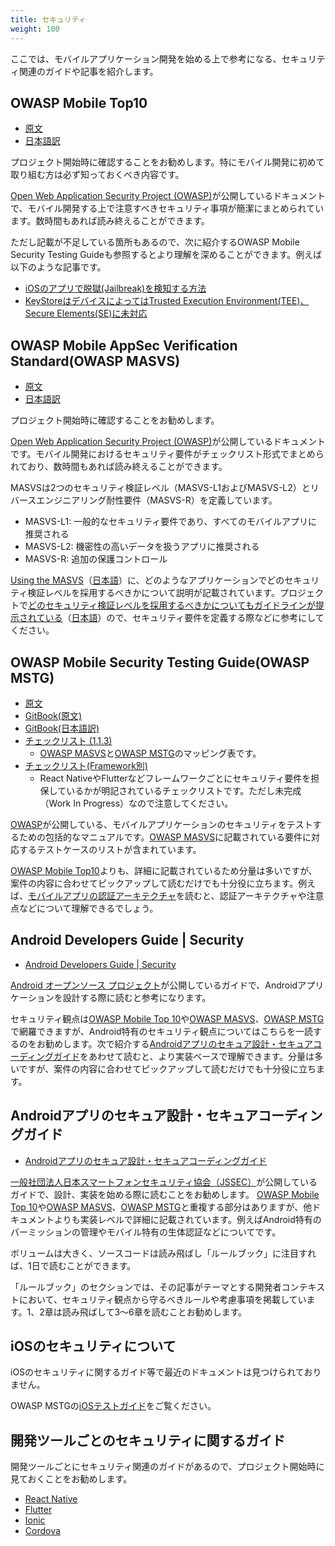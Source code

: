 ```yaml
---
title: セキュリティ
weight: 100
---
```


ここでは、モバイルアプリケーション開発を始める上で参考になる、セキュリティ関連のガイドや記事を紹介します。

## OWASP Mobile Top10

- [原文](https://owasp.org/www-project-mobile-top-10/)
- [日本語訳](https://github.com/LAC-Japan/OWASP-Mobile-Top-10-2016)

プロジェクト開始時に確認することをお勧めします。特にモバイル開発に初めて取り組む方は必ず知っておくべき内容です。

[Open Web Application Security Project (OWASP)](https://owasp.org/)が公開しているドキュメントで、モバイル開発する上で注意すべきセキュリティ事項が簡潔にまとめられています。数時間もあれば読み終えることができます。

ただし記載が不足している箇所もあるので、次に紹介するOWASP Mobile Security Testing Guideも参照するとより理解を深めることができます。例えば以下のような記事です。

- [iOSのアプリで脱獄(Jailbreak)を検知する方法](https://coky-t.gitbook.io/owasp-mstg-ja/ios-tesutogaido/0x06j-testing-resiliency-against-reverse-engineering)
- [KeyStoreはデバイスによってはTrusted Execution Environment(TEE)、Secure Elements(SE)に未対応](https://coky-t.gitbook.io/owasp-mstg-ja/android-tesutogaido/0x05d-testing-data-storage#keystore-androidkeystore)

## OWASP Mobile AppSec Verification Standard(OWASP MASVS)

- [原文](https://mobile-security.gitbook.io/masvs/)
- [日本語訳](https://coky-t.gitbook.io/owasp-masvs-ja/)

プロジェクト開始時に確認することをお勧めします。

[Open Web Application Security Project (OWASP)](https://owasp.org/)が公開しているドキュメントです。モバイル開発におけるセキュリティ要件がチェックリスト形式でまとめられており、数時間もあれば読み終えることができます。

MASVSは2つのセキュリティ検証レベル（MASVS-L1およびMASVS-L2）とリバースエンジニアリング耐性要件（MASVS-R）を定義しています。

- MASVS-L1: 一般的なセキュリティ要件であり、すべてのモバイルアプリに推奨される
- MASVS-L2: 機密性の高いデータを扱うアプリに推奨される
- MASVS-R:  追加の保護コントロール

[Using the MASVS](https://mobile-security.gitbook.io/masvs/0x03-using_the_masvs)（[日本語](https://coky-t.gitbook.io/owasp-masvs-ja/0x03-using_the_masvs)）に、どのようなアプリケーションでどのセキュリティ検証レベルを採用するべきかについて説明が記載されています。プロジェクトで[どのセキュリティ検証レベルを採用するべきかについてもガイドラインが提示されている](https://mobile-security.gitbook.io/masvs/0x03-using_the_masvs#which-verification-type-to-choose)（[日本語](https://coky-t.gitbook.io/owasp-masvs-ja/0x03-using_the_masvs#donotaipuwosuruka)）ので、セキュリティ要件を定義する際などに参考にしてください。

## OWASP Mobile Security Testing Guide(OWASP MSTG)

- [原文](https://owasp.org/www-project-mobile-security-testing-guide/)
- [GitBook(原文)](https://mobile-security.gitbook.io/mobile-security-testing-guide/)
- [GitBook(日本語訳)](https://coky-t.gitbook.io/owasp-mstg-ja/)
- [チェックリスト (1.1.3)](https://github.com/OWASP/owasp-mstg/tree/1.1.3-excel/Checklists)
  - [OWASP MASVS](https://owasp.org/www-project-mobile-security-testing-guide/)と[OWASP MSTG](https://owasp.org/www-project-mobile-security-testing-guide/)のマッピング表です。
- [チェックリスト(Framework別)](https://github.com/OWASP/owasp-mstg#about-hybrid-apps)
  - React NativeやFlutterなどフレームワークごとにセキュリティ要件を担保しているかが明記されているチェックリストです。ただし未完成（Work In Progress）なので注意してください。

[OWASP](https://owasp.org/www-chapter-japan/)が公開している、モバイルアプリケーションのセキュリティをテストするための包括的なマニュアルです。[OWASP MASVS](https://coky-t.gitbook.io/owasp-masvs-ja/)に記載されている要件に対応するテストケースのリストが含まれています。

[OWASP Mobile Top10](https://github.com/LAC-Japan/OWASP-Mobile-Top-10-2016)よりも、詳細に記載されているため分量は多いですが、案件の内容に合わせてピックアップして読むだけでも十分役に立ちます。例えば、[モバイルアプリの認証アーキテクチャ](https://coky-t.gitbook.io/owasp-mstg-ja/mobairuapuritesutogaido/0x04e-testing-authentication-and-session-management)を読むと、認証アーキテクチャや注意点などについて理解できるでしょう。

## Android Developers Guide | Security

- [Android Developers Guide | Security](https://developer.android.com/topic/security/best-practices?hl=ja)

[Android オープンソース プロジェクト](https://source.android.com/?hl=ja)が公開しているガイドで、Androidアプリケーションを設計する際に読むと参考になります。

セキュリティ観点は[OWASP Mobile Top 10](https://github.com/LAC-Japan/OWASP-Mobile-Top-10-2016)や[OWASP MASVS](https://coky-t.gitbook.io/owasp-masvs-ja/)、[OWASP MSTG](https://coky-t.gitbook.io/owasp-mstg-ja/)で網羅できますが、Android特有のセキュリティ観点についてはこちらを一読するのをお勧めします。次で紹介する[Androidアプリのセキュア設計・セキュアコーディングガイド](https://www.jssec.org/dl/android_securecoding/index.html)をあわせて読むと、より実装ベースで理解できます。分量は多いですが、案件の内容に合わせてピックアップして読むだけでも十分役に立ちます。

## Androidアプリのセキュア設計・セキュアコーディングガイド

- [Androidアプリのセキュア設計・セキュアコーディングガイド](https://www.jssec.org/dl/android_securecoding/index.html)

[一般社団法人日本スマートフォンセキュリティ協会（JSSEC）](https://www.jssec.org/)が公開しているガイドで、設計、実装を始める際に読むことをお勧めします。
[OWASP Mobile Top 10](https://github.com/LAC-Japan/OWASP-Mobile-Top-10-2016)や[OWASP MASVS](https://coky-t.gitbook.io/owasp-masvs-ja/)、[OWASP MSTG](https://coky-t.gitbook.io/owasp-mstg-ja/)と重複する部分はありますが、他ドキュメントよりも実装レベルで詳細に記載されています。例えばAndroid特有のパーミッションの管理やモバイル特有の生体認証などについてです。

ボリュームは大きく、ソースコードは読み飛ばし「ルールブック」に注目すれば、1日で読むことができます。

「ルールブック」のセクションでは、その記事がテーマとする開発者コンテキストにおいて、セキュリティ観点から守るべきルールや考慮事項を掲載しています。1、2章は読み飛ばして3～6章を読むことお勧めします。

## iOSのセキュリティについて

iOSのセキュリティに関するガイド等で最近のドキュメントは見つけられておりません。

OWASP MSTGの[iOSテストガイド](https://coky-t.gitbook.io/owasp-mstg-ja/ios-tesutogaido/0x06a-platform-overview)をご覧ください。

## 開発ツールごとのセキュリティに関するガイド

開発ツールごとにセキュリティ関連のガイドがあるので、プロジェクト開始時に見ておくことをお勧めします。

- [React Native](https://reactnative.dev/docs/security)
- [Flutter](https://flutter.dev/security)
- [Ionic](https://ionicframework.com/docs/techniques/security)
- [Cordova](https://cordova.apache.org/docs/en/latest/guide/appdev/security/index.html)
